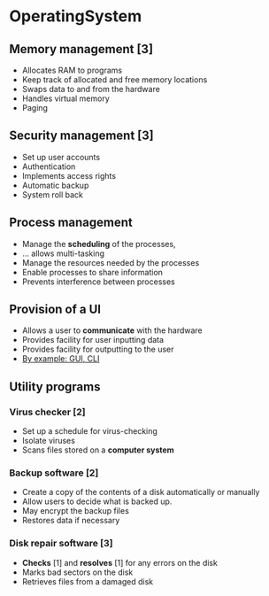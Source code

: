 # OperatingSystem

## Memory management \[3\]
- Allocates RAM to programs
- Keep track of allocated and free memory locations
- Swaps data to and from the hardware
- Handles virtual memory
- Paging

## Security management \[3\]
- Set up user accounts
- Authentication
- Implements access rights
- Automatic backup
- System roll back

## Process management
- Manage the **scheduling** of the processes,
- ... allows multi-tasking
- Manage the resources needed by the processes
- Enable processes to share information
- Prevents interference between processes

## Provision of a UI
- Allows a user to **communicate** with the hardware
- Provides facility for user inputting data
- Provides facility for outputting to the user
- <u>By example: GUI, CLI</u>

## Utility programs

### Virus checker \[2\]
- Set up a schedule for virus-checking
- Isolate viruses
- Scans files stored on a **computer system**

### Backup software \[2\]
- Create a copy of the contents of a disk automatically or manually
- Allow users to decide what is backed up.
- May encrypt the backup files
- Restores data if necessary

### Disk repair software \[3\]
- **Checks** \[1\] and **resolves** \[1\] for any errors on the disk
- Marks bad sectors on the disk
- Retrieves files from a damaged disk
